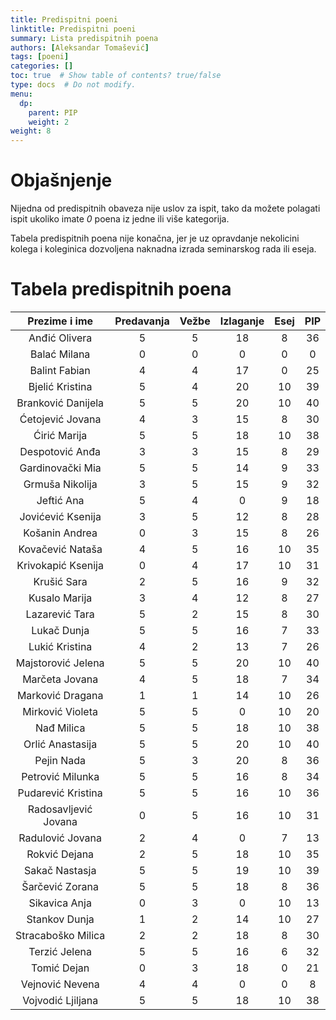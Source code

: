 ```yaml
---
title: Predispitni poeni
linktitle: Predispitni poeni
summary: Lista predispitnih poena
authors: [Aleksandar Tomašević]
tags: [poeni]
categories: []
toc: true  # Show table of contents? true/false
type: docs  # Do not modify.
menu:
  dp:
    parent: PIP
    weight: 2
weight: 8
---
```


# Objašnjenje

Nijedna od predispitnih obaveza nije uslov za ispit, tako da možete polagati ispit ukoliko imate *0* poena iz jedne ili više kategorija.

Tabela predispitnih poena nije konačna, jer je uz opravdanje nekolicini kolega i koleginica dozvoljena naknadna izrada seminarskog rada ili eseja.

# Tabela predispitnih poena

|     Prezime i ime    	| Predavanja 	| Vežbe 	| Izlaganje 	| Esej 	| PIP 	|
|:--------------------:	|:----------:	|:-----:	|:---------:	|:----------:	|:---:	|
|     Anđić Olivera    	|      5     	|   5   	|     18    	|      8     	|  36 	|
|     Balać Milana     	|      0     	|   0   	|     0     	|      0     	|  0  	|
|     Balint Fabian    	|      4     	|   4   	|     17    	|      0     	|  25 	|
|    Bjelić Kristina   	|      5     	|   4   	|     20    	|     10     	|  39 	|
|  Branković Danijela  	|      5     	|   5   	|     20    	|     10     	|  40 	|
|   Ćetojević Jovana   	|      4     	|   3   	|     15    	|      8     	|  30 	|
|     Ćirić Marija     	|      5     	|   5   	|     18    	|     10     	|  38 	|
|    Despotović Anđa   	|      3     	|   3   	|     15    	|      8     	|  29 	|
|   Gardinovački Mia   	|      5     	|   5   	|     14    	|      9     	|  33 	|
|    Grmuša Nikolija   	|      3     	|   5   	|     15    	|      9     	|  32 	|
|      Jeftić Ana      	|      5     	|   4   	|     0     	|      9     	|  18 	|
|   Jovićević Ksenija  	|      3     	|   5   	|     12    	|      8     	|  28 	|
|    Košanin Andrea    	|      0     	|   3   	|     15    	|      8     	|  26 	|
|   Kovačević Nataša   	|      4     	|   5   	|     16    	|     10     	|  35 	|
|  Krivokapić Ksenija  	|      0     	|   4   	|     17    	|     10     	|  31 	|
|      Krušić Sara     	|      2     	|   5   	|     16    	|      9     	|  32 	|
|     Kusalo Marija    	|      3     	|   4   	|     12    	|      8     	|  27 	|
|    Lazarević Tara    	|      5     	|   2   	|     15    	|      8     	|  30 	|
|      Lukač Dunja     	|      5     	|   5   	|     16    	|      7     	|  33 	|
|    Lukić Kristina    	|      4     	|   2   	|     13    	|      7     	|  26 	|
|  Majstorović Jelena  	|      5     	|   5   	|     20    	|     10     	|  40 	|
|    Marčeta Jovana    	|      4     	|   5   	|     18    	|      7     	|  34 	|
|   Marković Dragana   	|      1     	|   1   	|     14    	|     10     	|  26 	|
|   Mirković Violeta   	|      5     	|   5   	|     0     	|     10     	|  20 	|
|      Nađ Milica      	|      5     	|   5   	|     18    	|     10     	|  38 	|
|   Orlić Anastasija   	|      5     	|   5   	|     20    	|     10     	|  40 	|
|      Pejin Nada      	|      5     	|   3   	|     20    	|      8     	|  36 	|
|   Petrović Milunka   	|      5     	|   5   	|     16    	|      8     	|  34 	|
|  Pudarević Kristina  	|      5     	|   5   	|     16    	|     10     	|  36 	|
| Radosavljević Jovana 	|      0     	|   5   	|     16    	|     10     	|  31 	|
|   Radulović Jovana   	|      2     	|   4   	|     0     	|      7     	|  13 	|
|     Rokvić Dejana    	|      2     	|   5   	|     18    	|     10     	|  35 	|
|    Sakač Nastasja    	|      5     	|   5   	|     19    	|     10     	|  39 	|
|    Šarčević Zorana   	|      5     	|   5   	|     18    	|      8     	|  36 	|
|     Sikavica Anja    	|      0     	|   3   	|     0     	|     10     	|  13 	|
|     Stankov Dunja    	|      1     	|   2   	|     14    	|     10     	|  27 	|
|  Stracaboško Milica  	|      2     	|   2   	|     18    	|      8     	|  30 	|
|     Terzić Jelena    	|      5     	|   5   	|     16    	|      6     	|  32 	|
|      Tomić Dejan     	|      0     	|   3   	|     18    	|      0     	|  21 	|
|    Vejnović Nevena   	|      4     	|   4   	|     0     	|      0     	|  8  	|
|   Vojvodić Ljiljana  	|      5     	|   5   	|     18    	|     10     	|  38 	|